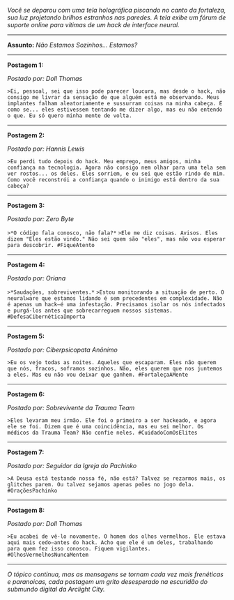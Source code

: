 _Você se deparou com uma tela holográfica piscando no canto da fortaleza, sua luz projetando brilhos estranhos nas paredes. A tela exibe um fórum de suporte online para vítimas de um hack de interface neural._

---

**Assunto:** _Não Estamos Sozinhos... Estamos?_

---

**Postagem 1:**

_Postado por: Doll Thomas_

`>Ei, pessoal, sei que isso pode parecer loucura, mas desde o hack, não consigo me livrar da sensação de que alguém está me observando. Meus implantes falham aleatoriamente e sussurram coisas na minha cabeça. É como se... eles estivessem tentando me dizer algo, mas eu não entendo o que. Eu só quero minha mente de volta.`

---

**Postagem 2:**

_Postado por: Hannis Lewis_

`>Eu perdi tudo depois do hack. Meu emprego, meus amigos, minha confiança na tecnologia. Agora não consigo nem olhar para uma tela sem ver rostos... os deles. Eles sorriem, e eu sei que estão rindo de mim. Como você reconstrói a confiança quando o inimigo está dentro da sua cabeça?`

---

**Postagem 3:**

_Postado por: Zero Byte_

`>*O código fala conosco, não fala?*`
`>Ele me diz coisas. Avisos. Eles dizem "Eles estão vindo." Não sei quem são "eles", mas não vou esperar para descobrir. #FiqueAtento`

---

**Postagem 4:**

_Postado por: Oriana_

`>*Saudações, sobreviventes.*`
`>Estou monitorando a situação de perto. O neuralware que estamos lidando é sem precedentes em complexidade. Não é apenas um hack—é uma infestação. Precisamos isolar os nós infectados e purgá-los antes que sobrecarreguem nossos sistemas. #DefesaCibernéticaImporta`

---

**Postagem 5:**

_Postado por: Ciberpsicopata Anônimo_

`>Eu os vejo todas as noites. Aqueles que escaparam. Eles não querem que nós, fracos, soframos sozinhos. Não, eles querem que nos juntemos a eles. Mas eu não vou deixar que ganhem. #FortaleçaAMente`

---

**Postagem 6:**

_Postado por: Sobrevivente da Trauma Team_

`>Eles levaram meu irmão. Ele foi o primeiro a ser hackeado, e agora ele se foi. Dizem que é uma coincidência, mas eu sei melhor. Os médicos da Trauma Team? Não confie neles. #CuidadoComOsElites`

---

**Postagem 7:**

_Postado por: Seguidor da Igreja do Pachinko_

`>A Deusa está testando nossa fé, não está? Talvez se rezarmos mais, os glitches parem. Ou talvez sejamos apenas peões no jogo dela. #OraçõesPachinko`

---

**Postagem 8:**

_Postado por: Doll Thomas_

`>Eu acabei de vê-lo novamente. O homem dos olhos vermelhos. Ele estava aqui mais cedo—antes do hack. Acho que ele é um deles, trabalhando para quem fez isso conosco. Fiquem vigilantes. #OlhosVermelhosNuncaMentem`

---

_O tópico continua, mas as mensagens se tornam cada vez mais frenéticas e paranoicas, cada postagem um grito desesperado na escuridão do submundo digital da Arclight City._
